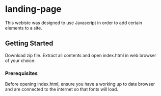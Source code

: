# landing-page
This webiste was designed to use Javascript in order to add certain elements to a site.

## Getting Started

Download zip file. Extract all contents and open index.html in web browser of your choice.

### Prerequisites

Before opening index.html, ensure you have a working up to date browser and are connected to the internet so that fonts will load.

